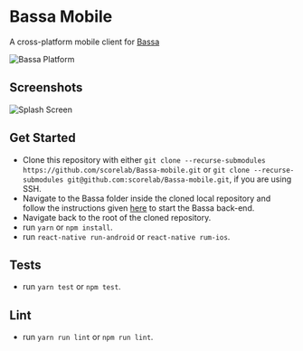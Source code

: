 # Bassa Mobile
A cross-platform mobile client for [Bassa](https://github.com/scorelab/Bassa)

![Bassa Platform](https://user-images.githubusercontent.com/15249242/40108561-e8abc11c-5918-11e8-92b9-f59f64b2478c.png)

## Screenshots
![Splash Screen](https://user-images.githubusercontent.com/15249242/42418754-75f2e7c4-82c4-11e8-9d30-6df2d9bb21a3.png)

## Get Started
 - Clone this repository with either ```git clone --recurse-submodules https://github.com/scorelab/Bassa-mobile.git``` or ```git clone --recurse-submodules git@github.com:scorelab/Bassa-mobile.git```, if you are using SSH.
 - Navigate to the Bassa folder inside the cloned local repository and follow the instructions given [here](https://github.com/scorelab/Bassa) to start the Bassa back-end.
 - Navigate back to the root of the cloned repository.
 - run ```yarn``` or ```npm install```.
 - run ```react-native run-android``` or ```react-native rum-ios```.

## Tests
 - run ```yarn test``` or ```npm test```.

## Lint
 - run ```yarn run lint``` or ```npm run lint```.
